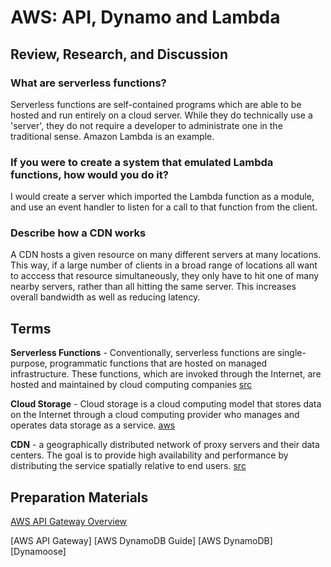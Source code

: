 # AWS: API, Dynamo and Lambda

## Review, Research, and Discussion

### What are serverless functions?

Serverless functions are self-contained programs which are able to be hosted and run entirely on a cloud server. While they do technically use a 'server', they do not require a developer to administrate one in the traditional sense. Amazon Lambda is an example.

### If you were to create a system that emulated Lambda functions, how would you do it?

I would create a server which imported the Lambda function as a module, and use an event handler to listen for a call to that function from the client.

### Describe how a CDN works

A CDN hosts a given resource on many different servers at many locations. This way, if a large number of clients in a broad range of locations all want to acccess that resource simultaneously, they only have to hit one of many nearby servers, rather than all hitting the same server. This increases overall bandwidth as well as reducing latency.

## Terms

**Serverless Functions** - Conventionally, serverless functions are single-purpose, programmatic functions that are hosted on managed infrastructure. These functions, which are invoked through the Internet, are hosted and maintained by cloud computing companies [src](https://www.pubnub.com/blog/what-is-a-serverless-function/)

**Cloud Storage** - Cloud storage is a cloud computing model that stores data on the Internet through a cloud computing provider who manages and operates data storage as a service. [aws](https://aws.amazon.com/what-is-cloud-storage/)

**CDN** - a geographically distributed network of proxy servers and their data centers. The goal is to provide high availability and performance by distributing the service spatially relative to end users. [src](https://en.wikipedia.org/wiki/Content_delivery_network)

## Preparation Materials

[AWS API Gateway Overview](https://www.serverless.com/amazon-api-gateway)

[AWS API Gateway]
[AWS DynamoDB Guide]
[AWS DynamoDB]
[Dynamoose]
